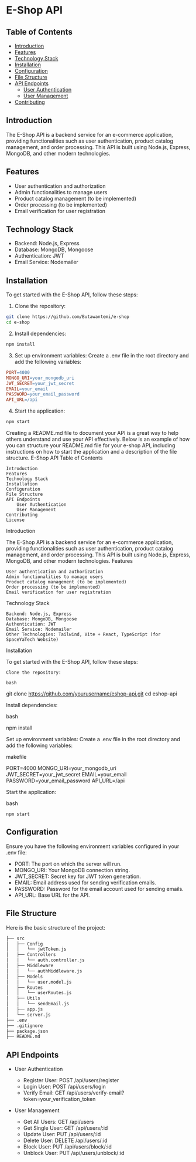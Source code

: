 # E-Shop API
## Table of Contents

- [Introduction](#introduction)
- [Features](#installation)
- [Technology Stack](#technology-stack)
- [Installation](#installation)
- [Configuration](#configuration)
- [File Structure](#file-structure)
- [API Endpoints](#api-endpoints)
    - [User Authentication](#user-uthentication)
    - [User Management](#user-management)
- [Contributing](#contributing)

## Introduction

The E-Shop API is a backend service for an e-commerce application, providing functionalities such as user authentication, product catalog management, and order processing. This API is built using Node.js, Express, MongoDB, and other modern technologies.

## Features

- User authentication and authorization
- Admin functionalities to manage users
- Product catalog management (to be implemented)
- Order processing (to be implemented)
- Email verification for user registration

## Technology Stack

- Backend: Node.js, Express
- Database: MongoDB, Mongoose
- Authentication: JWT
- Email Service: Nodemailer

## Installation

To get started with the E-Shop API, follow these steps:

1. Clone the repository:
```bash
git clone https://github.com/Butawantemi/e-shop
cd e-shop
```
2. Install dependencies:
```bash
npm install
```
3. Set up environment variables:
Create a .env file in the root directory and add the following variables:
```makefile
PORT=4000
MONGO_URI=your_mongodb_uri
JWT_SECRET=your_jwt_secret
EMAIL=your_email
PASSWORD=your_email_password
API_URL=/api
```
4. Start the application:
```bash
npm start
```
Creating a README.md file to document your API is a great way to help others understand and use your API effectively. Below is an example of how you can structure your README.md file for your e-shop API, including instructions on how to start the application and a description of the file structure.
E-Shop API
Table of Contents

    Introduction
    Features
    Technology Stack
    Installation
    Configuration
    File Structure
    API Endpoints
        User Authentication
        User Management
    Contributing
    License

Introduction

The E-Shop API is a backend service for an e-commerce application, providing functionalities such as user authentication, product catalog management, and order processing. This API is built using Node.js, Express, MongoDB, and other modern technologies.
Features

    User authentication and authorization
    Admin functionalities to manage users
    Product catalog management (to be implemented)
    Order processing (to be implemented)
    Email verification for user registration

Technology Stack

    Backend: Node.js, Express
    Database: MongoDB, Mongoose
    Authentication: JWT
    Email Service: Nodemailer
    Other Technologies: Tailwind, Vite + React, TypeScript (for SpaceYaTech Website)

Installation

To get started with the E-Shop API, follow these steps:

    Clone the repository:

    bash

git clone https://github.com/yourusername/eshop-api.git
cd eshop-api

Install dependencies:

bash

npm install

Set up environment variables:
Create a .env file in the root directory and add the following variables:

makefile

PORT=4000
MONGO_URI=your_mongodb_uri
JWT_SECRET=your_jwt_secret
EMAIL=your_email
PASSWORD=your_email_password
API_URL=/api

Start the application:

bash

    npm start

## Configuration

Ensure you have the following environment variables configured in your .env file:

- PORT: The port on which the server will run.
- MONGO_URI: Your MongoDB connection string.
- JWT_SECRET: Secret key for JWT token generation.
- EMAIL: Email address used for sending verification emails.
- PASSWORD: Password for the email account used for sending emails.
- API_URL: Base URL for the API.

## File Structure

Here is the basic structure of the project:
```bash
├── src
│   ├── Config
│   │   └── jwtToken.js
│   ├── Controllers
│   │   └── auth.controller.js
│   ├── Middleware
│   │   └── authMiddleware.js
│   ├── Models
│   │   └── user.model.js
│   ├── Routes
│   │   └── userRoutes.js
│   ├── Utils
│   │   └── sendEmail.js
│   ├── app.js
│   └── server.js
├── .env
├── .gitignore
├── package.json
├── README.md
```
## API Endpoints
- User Authentication
  - Register User: POST /api/users/register
  - Login User: POST /api/users/login
  - Verify Email: GET /api/users/verify-email?token=your_verification_token

- User Management
  - Get All Users: GET /api/users
  - Get Single User: GET /api/users/:id
  - Update User: PUT /api/users/:id
  - Delete User: DELETE /api/users/:id
  - Block User: PUT /api/users/block/:id
  - Unblock User: PUT /api/users/unblock/:id